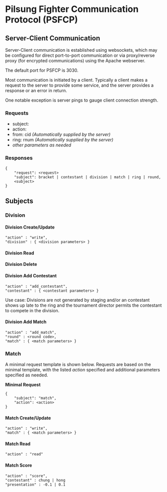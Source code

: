 # Pilsung Fighter Communication Protocol (PSFCP)

## Server-Client Communication

Server-Client communication is established using websockets, which may be configured for direct port-to-port communication or via proxy/reverse proxy (for encrypted communications) using the Apache webserver.

The default port for PSFCP is 3030.

Most communication is initiated by a client. Typically a client makes a request to the server to provide some service, and the server provides a response or an error in return.

One notable exception is server pings to gauge client connection strength. 

### Requests

- subject:
- action:
- from: cid *(Automatically supplied by the server)*
- ring: rnum *(Automatically supplied by the server)*
- *other parameters as needed*

### Responses

    {
        "request": <request>
        "subject": bracket | contestant | division | match | ring | round,
        <subject>
    }

## Subjects

### Division

#### Division Create/Update

    "action" : "write",
    "division" : { <division parameters> }

#### Division Read

#### Division Delete

#### Division Add Contestant

    "action" : "add_contestant",
    "contestant" : { <contestant parameters> }

Use case: Divisions are not generated by staging and/or an contestant shows up late to the ring and the tournament director permits the contestant to compete in the division.

#### Division Add Match

    "action" : "add_match",
    "round" : <round code>,
    "match" : { <match parameters> }

### Match

A minimal request template is shown below. Requests are based on the minimal template, with the listed *action* specified and additional parameters specified as needed.

**Minimal Request**

    {
        "subject": "match",
        "action": <action>
    }

#### Match Create/Update

    "action" : "write",
    "match" : { <match parameters> }

#### Match Read

    "action" : "read"

#### Match Score

    "action" : "score",
    "contestant" : chung | hong
    "presentation" : -0.1 | 0.1

